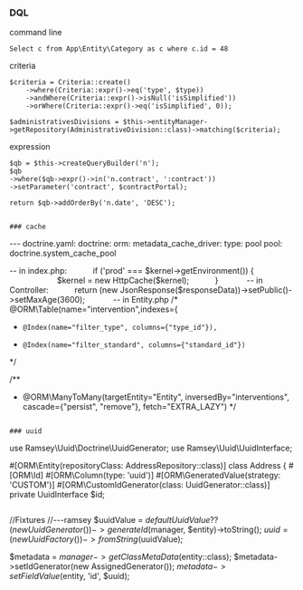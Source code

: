 ### DQL

command line
```
Select c from App\Entity\Category as c where c.id = 48
```

criteria
```
$criteria = Criteria::create()
    ->where(Criteria::expr()->eq('type', $type))
    ->andWhere(Criteria::expr()->isNull('isSimplified'))
    ->orWhere(Criteria::expr()->eq('isSimplified', 0));

$administrativesDivisions = $this->entityManager->getRepository(AdministrativeDivision::class)->matching($criteria);
```

expression
```
$qb = $this->createQueryBuilder('n');
$qb
->where($qb->expr()->in('n.contract', ':contract'))
->setParameter('contract', $contractPortal);

return $qb->addOrderBy('n.date', 'DESC');
```
```

### cache

```
--- doctrine.yaml:
doctrine:
    orm:
        metadata_cache_driver:
            type: pool
            pool: doctrine.system_cache_pool

-- in index.php:
      if ('prod' === $kernel->getEnvironment()) {
            $kernel = new HttpCache($kernel);
      }
      
-- in Controller:
      return (new JsonResponse($responseData))->setPublic()->setMaxAge(3600);
      
-- in Entity.php
 /* @ORM\Table(name="intervention",indexes={
 *     @Index(name="filter_type", columns={"type_id"}),
 *     @Index(name="filter_standard", columns={"standard_id"})
 */
 
/**
 * @ORM\ManyToMany(targetEntity="Entity", inversedBy="interventions", cascade={"persist", "remove"}, fetch="EXTRA_LAZY")
 */
```

### uuid

```
use Ramsey\Uuid\Doctrine\UuidGenerator;
use Ramsey\Uuid\UuidInterface;

#[ORM\Entity(repositoryClass: AddressRepository::class)]
class Address
{
    #[ORM\Id]
    #[ORM\Column(type: 'uuid')]
    #[ORM\GeneratedValue(strategy: 'CUSTOM')]
    #[ORM\CustomIdGenerator(class: UuidGenerator::class)]
    private UuidInterface $id;
```

```
//Fixtures
//---ramsey
$uuidValue = $defaultUuidValue ?? (new UuidGenerator())->generateId($manager, $entity)->toString();
$uuid = (new UuidFactory())->fromString($uuidValue);

$metadata = $manager->getClassMetaData($entity::class);
$metadata->setIdGenerator(new AssignedGenerator());
$metadata->setFieldValue($entity, 'id', $uuid);
```
